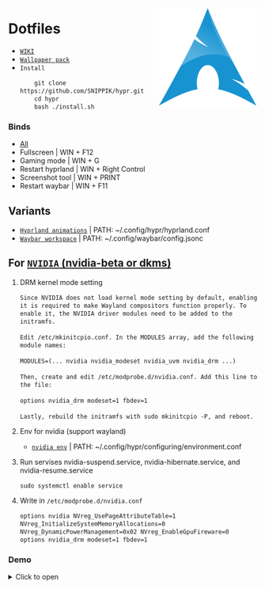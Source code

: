 [<img align="right" alt="Avatar" width="200px" src="/.config/waybar/icons/arch.png" />]()

# Dotfiles 
- [`WIKI`](https://wiki.hyprland.org/)
- [`Wallpaper pack`](https://drive.google.com/file/d/12c7wgWHIAVtFP9TloSiHun5OWWA5OVtm/view?usp=sharing)
- `Install`
    ```
        git clone https://github.com/SNIPPIK/hypr.git
        cd hypr
        bash ./install.sh
    ```

### Binds
- [All](.config/hypr/configuring/keyboard/binds.conf)
- Fullscreen | WIN + F12
- Gaming mode | WIN + G
- Restart hyprland | WIN + Right Control
- Screenshot tool | WIN + PRINT
- Restart waybar | WIN + F11

## Variants
- [`Hyprland animations`](.config/hypr/hyprland.conf) | PATH: ~/.config/hypr/hyprland.conf
- [`Waybar workspace`](.config/waybar/config.jsonc) | PATH: ~/.config/waybar/config.jsonc


## For [`NVIDIA` (nvidia-beta or dkms)](https://wiki.hyprland.org/Nvidia/)
1. DRM kernel mode setting
   ```
   Since NVIDIA does not load kernel mode setting by default, enabling it is required to make Wayland compositors function properly. To enable it, the NVIDIA driver modules need to be added to the initramfs.

   Edit /etc/mkinitcpio.conf. In the MODULES array, add the following module names:

   MODULES=(... nvidia nvidia_modeset nvidia_uvm nvidia_drm ...)

   Then, create and edit /etc/modprobe.d/nvidia.conf. Add this line to the file:

   options nvidia_drm modeset=1 fbdev=1

   Lastly, rebuild the initramfs with sudo mkinitcpio -P, and reboot.
   ```

2. Env for nvidia (support wayland)
   - [`nvidia env`](.config/hypr/configuring/environment.conf) | PATH: ~/.config/hypr/configuring/environment.conf
3. Run servises nvidia-suspend.service, nvidia-hibernate.service, and nvidia-resume.service
   ```
   sudo systemctl enable service
   ```
4. Write in `/etc/modprobe.d/nvidia.conf`
   ```
   options nvidia NVreg_UsePageAttributeTable=1 NVreg_InitializeSystemMemoryAllocations=0 NVreg_DynamicPowerManagement=0x02 NVreg_EnableGpuFireware=0
   options nvidia_drm modeset=1 fbdev=1
   ```
### Demo
<details close>
  <summary>Click to open</summary>

### v0.3.6
https://github.com/SNIPPIK/hypr/assets/55327334/4f87c371-f9e6-49a0-be76-43043f0bc09d

### v0.3.5
https://github.com/SNIPPIK/hypr/assets/55327334/ee8311fa-9d7b-44ff-8cad-7f1664d6b64b

### v0.3.1
https://github.com/SNIPPIK/hypr/assets/55327334/d90cdc7d-e17b-44e9-92fe-cbd23974aeef

### v0.3
https://github.com/SNIPPIK/hypr/assets/55327334/a507a715-4059-43d5-9527-70f0326013bc

### v0.2
https://github.com/SNIPPIK/hypr/assets/55327334/82e32e37-a3f0-43ed-8316-4a1910d2dd88

### v0.1
https://github.com/SNIPPIK/hypr/assets/55327334/8974acd6-3414-4e40-8881-17074f717693
</details>